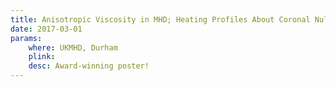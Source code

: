 ```yaml
---
title: Anisotropic Viscosity in MHD; Heating Profiles About Coronal Null Points
date: 2017-03-01
params:
    where: UKMHD, Durham
    plink:
    desc: Award-winning poster!
---
```

